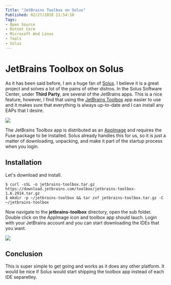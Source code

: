 ```yaml
---
Title: "JetBrains Toolbox on Solus"
Published: 02/27/2018 21:54:10
Tags: 
- Open Source
- Dotnet Core
- Microsoft And Linux
- Tools
- Solus
---
```

# JetBrains Toolbox on Solus

As it has been said before, I am a huge fan of [Solus](https://solus-project.com/). I believe it is a great project and solves a lot of the pains of other distros. In the Solus Software Center, under **Third Party**, are several of the JetBrains apps. This is a nice feature, however, I find that using the [JetBrains Toolbox](https://www.jetbrains.com/toolbox/app/) app easier to use and it makes sure that everything is always up-to-date and I can install any EAPs that I desire.

![](/images/jetbrains-toolbox/softwarecenter.png)

The JetBrains Toolbox app is distributed as an [AppImage](https://appimage.org/) and requires the Fuse package to be installed. Solus already handles this for us, so it is just a matter of downloading, unpacking, and make it part of the startup process when you login.

## Installation

Let's download and install.

```
$ curl -sSL -o jetbrains-toolbox.tar.gz https://download.jetbrains.com/toolbox/jetbrains-toolbox-1.6.2914.tar.gz
$ mkdir -p ~/jetbrains-toolbox && tar zxf jetbrains-toolbox.tar.gz -C ~/jetbrains-toolbox
```

Now navigate to the **jetbrains-toolbox** directory, open the sub folder. Double click on the AppImage icon and toolbox app should lauch. Login with your JetBrains account and you can start downloading the IDEs that you want.

![](/images/jetbrains-toolbox/ides.png)

## Conclusion

This is super simple to get going and works as it does any other platform. It would be nice if Solus would start shipping the toolbox app instead of each IDE separetley.

